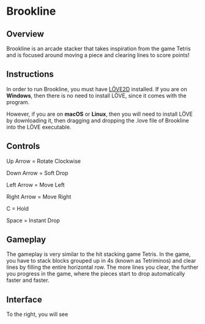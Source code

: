 # Brookline

## Overview

Brookline is an arcade stacker that takes inspiration from the game Tetris and is focused around moving a piece and clearing lines to score points!


## Instructions
In order to run Brookline, you must have [LÖVE2D](https://love2d.org/) installed. If you are on **Windows**, then there is no need to install LÖVE, since it comes with the program.

However, if you are on **macOS** or **Linux**, then you will need to install LÖVE by downloading it, then dragging and dropping the .love file of Brookline into the LÖVE executable.


## Controls
Up Arrow = Rotate Clockwise

Down Arrow = Soft Drop

Left Arrow = Move Left

Right Arrow = Move Right

C = Hold

Space = Instant Drop

## Gameplay
The gameplay is very similar to the hit stacking game Tetris. In the game, you have to stack blocks grouped up in 4s (known as Tetriminos) and clear lines by filling the entire horizontal row. The more lines you clear, the further you progress in the game, where the pieces start to drop automatically faster and faster. 

## Interface
To the right, you will see 